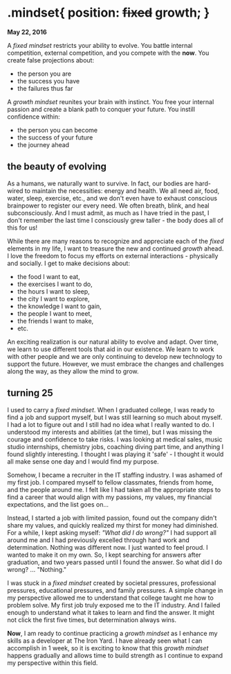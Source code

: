 # .mindset{ position: ~~fixed~~ growth; }
**May 22, 2016**

A *fixed mindset* restricts your ability to evolve. You battle internal competition, external competition, and you compete with the **now**. You create false projections about:
* the person you are
* the success you have
* the failures thus far

A *growth mindset* reunites your brain with instinct. You free your internal passion and create a blank path to conquer your future. You instill confidence within:
* the person you can become
* the success of your future
* the journey ahead

## the beauty of evolving
As a humans, we naturally want to survive. In fact, our bodies are hard-wired to maintain the necessities: energy and health. We all need air, food, water, sleep, exercise, etc., and we don't even have to exhaust conscious brainpower to register our every need.  We often breath, blink, and heal subconsciously. And I must admit, as much as I have tried in the past, I don't remember the last time I consciously grew taller - the body does all of this for us!

While there are many reasons to recognize and appreciate each of the *fixed* elements in my life, I want to treasure the new and continued *growth* ahead. I love the freedom to focus my efforts on external interactions - physically and socially. I get to make decisions about:
* the food I want to eat,
* the exercises I want to do,
* the hours I want to sleep,
* the city I want to explore,
* the knowledge I want to gain,
* the people I want to meet,
* the friends I want to make,
* etc.

An exciting realization is our natural ability to evolve and adapt. Over time, we learn to use different tools that aid in our existence. We learn to work with other people and we are only continuing to develop new technology to support the future. However, we must embrace the changes and challenges along the way, as they allow the mind to grow.


## turning 25
I used to carry a *fixed mindset*. When I graduated college, I was ready to find a job and support myself, but I was still learning so much about myself. I had a lot to figure out and I still had no idea what I really wanted to do. I understood my interests and abilities (at the time), but I was missing the courage and confidence to take risks. I was looking at medical sales, music studio internships, chemistry jobs, coaching diving part time, and anything I found slightly interesting. I thought I was playing it 'safe' - I thought it would all make sense one day and I would find my purpose.   

Somehow, I became a recruiter in the IT staffing industry. I was ashamed of my first job. I compared myself to fellow classmates, friends from home, and the people around me. I felt like I had taken all the appropriate steps to find a career that would align with my passions, my values, my financial expectations, and the list goes on...

Instead, I started a job with limited passion, found out the company didn't share my values, and quickly realized my thirst for money had diminished. For a while, I kept asking myself: *"What did I do wrong?"* I had support all around me and I had previously excelled through hard work and determination. Nothing was different now. I just wanted to feel proud. I wanted to make it on my own. So, I kept searching for answers after graduation, and two years passed until I found the answer. So what did I do wrong? ... "Nothing."

I was stuck in a *fixed mindset* created by societal pressures, professional pressures, educational pressures, and family pressures. A simple change in my perspective allowed me to understand that college taught me how to problem solve. My first job truly exposed me to the IT industry. And I failed enough to understand what it takes to learn and find the answer.  It might not click the first five times, but determination  always wins.

**Now**, I am ready to continue practicing a *growth mindset* as I enhance my skills as a developer at The Iron Yard. I have already seen what I can accomplish in 1 week, so it is exciting to know that this *growth mindset* happens gradually and allows time to build strength as I continue to expand my perspective within this field.
